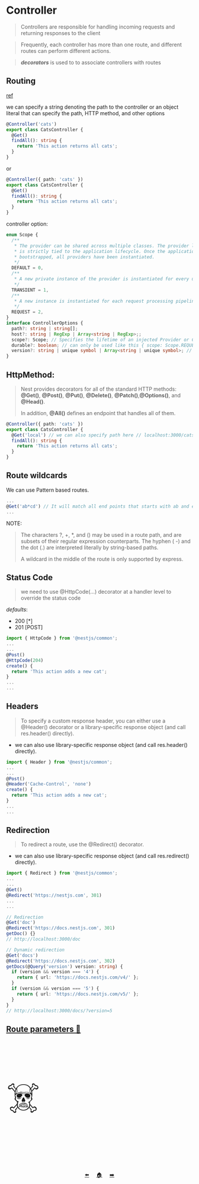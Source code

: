 # Controller

> Controllers are responsible for handling incoming requests and returning responses to the client

> Frequently, each controller has more than one route, and different routes can perform different actions. </br>

> **_decorators_** is used to to associate controllers with routes

## Routing

[ref](https://docs.nestjs.com/controllers#routing)

we can specify a string denoting the path to the controller or an object literal that can specify the path, HTTP method, and other options

```ts
@Controller('cats')
export class CatsController {
  @Get()
  findAll(): string {
    return 'This action returns all cats';
  }
}
```

or

```ts
@Controller({ path: 'cats' })
export class CatsController {
  @Get()
  findAll(): string {
    return 'This action returns all cats';
  }
}
```

controller option:

```ts
enum Scope {
  /**
   * The provider can be shared across multiple classes. The provider lifetime
   * is strictly tied to the application lifecycle. Once the application has
   * bootstrapped, all providers have been instantiated.
   */
  DEFAULT = 0,
  /**
   * A new private instance of the provider is instantiated for every use
   */
  TRANSIENT = 1,
  /**
   * A new instance is instantiated for each request processing pipeline
   */
  REQUEST = 2,
}
interface ControllerOptions {
  path?: string | string[];
  host?: string | RegExp | Array<string | RegExp>;;
  scope?: Scope; // Specifies the lifetime of an injected Provider or Controller.
  durable?: boolean; // can only be used like this { scope: Scope.REQUEST, durable: true }
  version?: string | unique symbol | Array<string | unique symbol>; // Specifies an optional API Version When configured, methods within the controller will only be routed if the request version matches the specified value.
}
```

## HttpMethod:

> Nest provides decorators for all of the standard HTTP methods: **@Get()**, **@Post()**, **@Put()**, **@Delete()**, **@Patch()**,**@Options()**, and **@Head()**.
>
> In addition, **@All()** defines an endpoint that handles all of them.

```ts
@Controller({ path: 'cats' })
export class CatsController {
  @Get('local') // we can also specify path here // localhost:3000/cats/local
  findAll(): string {
    return 'This action returns all cats';
  }
}
```

## Route wildcards

We can use Pattern based routes.

```ts
...
@Get('ab*cd') // It will match all end points that starts with ab and ends with cd
...
```

NOTE:

> The characters ?, +, \*, and () may be used in a route path, and are subsets of their regular expression counterparts. The hyphen ( -) and the dot (.) are interpreted literally by string-based paths.
>
> A wildcard in the middle of the route is only supported by express.

## Status Code

> we need to use @HttpCode(...) decorator at a handler level to override the status code

_defaults_:

- 200 [*]
- 201 [POST]

```ts
import { HttpCode } from '@nestjs/common';
...
...
@Post()
@HttpCode(204)
create() {
  return 'This action adds a new cat';
}
...
...
```

## Headers

> To specify a custom response header, you can either use a @Header() decorator or a library-specific response object (and call res.header() directly).

- we can also use library-specific response object (and call res.header() directly).

```ts
import { Header } from '@nestjs/common';
...
...
@Post()
@Header('Cache-Control', 'none')
create() {
  return 'This action adds a new cat';
}
...
...
```

## Redirection

> To redirect a route, use the @Redirect() decorator.

- we can also use library-specific response object (and call res.redirect() directly).

```ts
import { Redirect } from '@nestjs/common';
...
...
@Get()
@Redirect('https://nestjs.com', 301)
...
...
```

```ts
// Redirection
@Get('doc')
@Redirect('https://docs.nestjs.com', 301)
getDoc() {}
// http://localhost:3000/doc

// Dynamic redirection
@Get('docs')
@Redirect('https://docs.nestjs.com', 302)
getDocs(@Query('version') version: string) {
  if (version && version === '4') {
    return { url: 'https://docs.nestjs.com/v4/' };
  }
  if (version && version === '5') {
    return { url: 'https://docs.nestjs.com/v5/' };
  }
}
// http://localhost:3000/docs/?version=5
```

## [Route parameters 💩](https://docs.nestjs.com/controllers#route-parameters)

<p style="font-size: 100px;">☠️</p>

<center>

[⬅️](./3.cli.md) &nbsp;&nbsp;&nbsp; [🏠](../README.md) &nbsp;&nbsp;&nbsp; [➡️](./5.provider.md)

</center>
